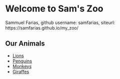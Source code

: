 <!DOCTYPE html>
<html lang="en">
<head>
  <meta charset="UTF-8">
  <!--  <title>Sam's Zoo</title>  -->
</head>
<body>

  <h1>Welcome to Sam's Zoo</h1>
Sammuel Farias, github username: samfarias, siteurl: https://samfarias.github.io/my_zoo/
  <nav>
    <h2>Our Animals</h2>
    <ul>
      <li><a href="lions.html">Lions</a></li>
      <li><a href="penguins.html">Penguins</a></li>
      <li><a href="monkeys.html">Monkeys</a></li>
      <li><a href="giraffes.html">Giraffes</a></li>
    </ul>
  </nav>

</body>
</html>
